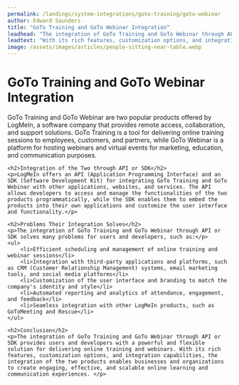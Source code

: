 ```yaml
---
permalink: /landings/system-integrations/goto-training/goto-webinar
author: Edward Saunders
title: "GoTo Training and GoTo Webinar Integration"
leadhead: "The integration of GoTo Training and GoTo Webinar through API or SDK provides users and developers with a powerful and flexible solution for delivering online training and webinars"
leadtext: "With its rich features, customization options, and integration capabilities, the integration of the two products enables businesses and organizations to create engaging, effective, and scalable online learning and communication experiences."
image: /assets/images/articles/people-sitting-near-table.webp
---
```

<div class="arttext">    <h1>GoTo Training and GoTo Webinar Integration</h1>
    <p>GoTo Training and GoTo Webinar are two popular products offered by LogMeIn, a software company that provides remote access, collaboration, and support solutions. GoTo Training is a tool for delivering online training sessions to employees, customers, and partners, while GoTo Webinar is a platform for hosting webinars and virtual events for marketing, education, and communication purposes.</p>

    <h2>Integration of the Two through API or SDK</h2>
    <p>LogMeIn offers an API (Application Programming Interface) and an SDK (Software Development Kit) for integrating GoTo Training and GoTo Webinar with other applications, websites, and services. The API allows developers to access and manage the functionalities of the two products programmatically, while the SDK enables them to embed the products into their own applications and customize the user interface and functionality.</p>

    <h2>Problems Their Integration Solves</h2>
    <p>The integration of GoTo Training and GoTo Webinar through API or SDK solves many problems for users and developers, such as:</p>
    <ul>
        <li>Efficient scheduling and management of online training and webinar sessions</li>
        <li>Integration with third-party applications and platforms, such as CRM (Customer Relationship Management) systems, email marketing tools, and social media platforms</li>
        <li>Customization of the user interface and branding to match the company's identity and style</li>
        <li>Automated reporting and analytics of attendance, engagement, and feedback</li>
        <li>Seamless integration with other LogMeIn products, such as GoToMeeting and Rescue</li>
    </ul>

    <h2>Conclusion</h2>
    <p>The integration of GoTo Training and GoTo Webinar through API or SDK provides users and developers with a powerful and flexible solution for delivering online training and webinars. With its rich features, customization options, and integration capabilities, the integration of the two products enables businesses and organizations to create engaging, effective, and scalable online learning and communication experiences. </p>
</div>